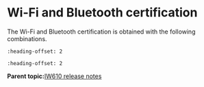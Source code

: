 # Wi-Fi and Bluetooth certification

The Wi-Fi and Bluetooth certification is obtained with the following combinations.


```{include} ../topics/wfa_certifications_04.md
:heading-offset: 2
```

```{include} ../topics/bluetooth_controller_certification_03.md
:heading-offset: 2
```

**Parent topic:**[IW610 release notes](../topics/iw610-release-notes.md)

